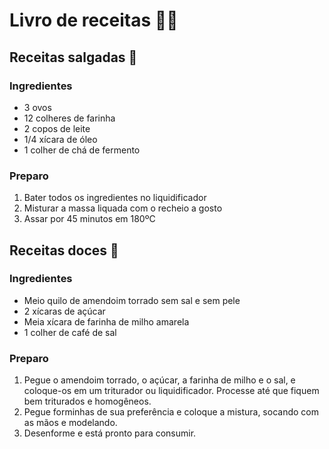 # Livro de receitas :woman_cook:
## Receitas salgadas :salt:
### Ingredientes
- 3 ovos
- 12 colheres de farinha
- 2 copos de leite
- 1/4 xícara de óleo
- 1 colher de chá de fermento
### Preparo
1. Bater todos os ingredientes no liquidificador
2. Misturar a massa liquada com o recheio a gosto
3. Assar por 45 minutos em 180ºC

## Receitas doces :candy:
### Ingredientes
- Meio quilo de amendoim torrado sem sal e sem pele
- 2 xícaras de açúcar
- Meia xícara de farinha de milho amarela
- 1 colher de café de sal
### Preparo
1. Pegue o amendoim torrado, o açúcar, a farinha de milho e o sal, e coloque-os em um triturador ou liquidificador. Processe até que fiquem bem triturados e homogêneos.
2. Pegue forminhas de sua preferência e coloque a mistura, socando com as mãos e modelando.
3. Desenforme e está pronto para consumir.
